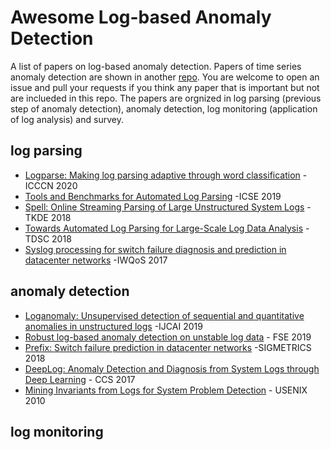# Awesome Log-based Anomaly Detection
A list of papers on log-based anomaly detection. Papers of time series anomaly detection are shown in another [repo](https://github.com/zhuyiche/awesome-anomaly-detection/).
You are welcome to open an issue and pull your requests if you think any paper that is important but not are inclueded in this repo.
The papers are orgnized in log parsing (previous step of anomaly detection),  anomaly detection, log monitoring (application of log analysis) and survey. 


## log parsing
- [Logparse: Making log parsing adaptive through word classification](http://nkcs.iops.ai/wp-content/uploads/2020/05/paper-ICCCN20-LogParse.pdf) -ICCCN 2020
- [Tools and Benchmarks for Automated Log Parsing](https://arxiv.org/pdf/1811.03509.pdf) -ICSE 2019
- [Spell: Online Streaming Parsing of Large Unstructured System Logs](https://ieeexplore.ieee.org/abstract/document/8489912) -TKDE 2018
- [Towards Automated Log Parsing for Large-Scale Log Data Analysis](https://ieeexplore.ieee.org/document/8067504) -TDSC 2018
- [Syslog processing for switch failure diagnosis and prediction in datacenter networks](https://netman.aiops.org/~peidan/ANM2020/6.LogAnomalyDetection/LectureCoverage/2017IWQOS_FT-Tree.pdf) -IWQoS 2017





## anomaly detection
- [Loganomaly: Unsupervised detection of sequential and quantitative anomalies in unstructured logs](https://netman.aiops.org/wp-content/uploads/2019/07/LogAnomaly.pdf) -IJCAI 2019
- [Robust log-based anomaly detection on unstable log data](https://netman.aiops.org/~peidan/ANM2020/6.LogAnomalyDetection/LectureCoverage/2019FSE_LogRobust.pdf) - FSE 2019
- [Prefix: Switch failure prediction in datacenter networks](https://dl.acm.org/doi/abs/10.1145/3179405) -SIGMETRICS 2018
- [DeepLog: Anomaly Detection and Diagnosis from System Logs through Deep Learning](https://acmccs.github.io/papers/p1285-duA.pdf) - CCS 2017
- [Mining Invariants from Logs for System Problem Detection](https://www.usenix.org/legacy/event/atc10/tech/slides/lou.pdf) - USENIX 2010



## log monitoring

